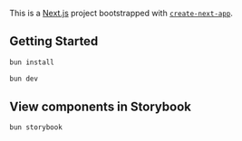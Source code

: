 This is a [Next.js](https://nextjs.org/) project bootstrapped with [`create-next-app`](https://github.com/vercel/next.js/tree/canary/packages/create-next-app).

## Getting Started


```bash
bun install

bun dev
```

## View components in Storybook

```bash
bun storybook
```
